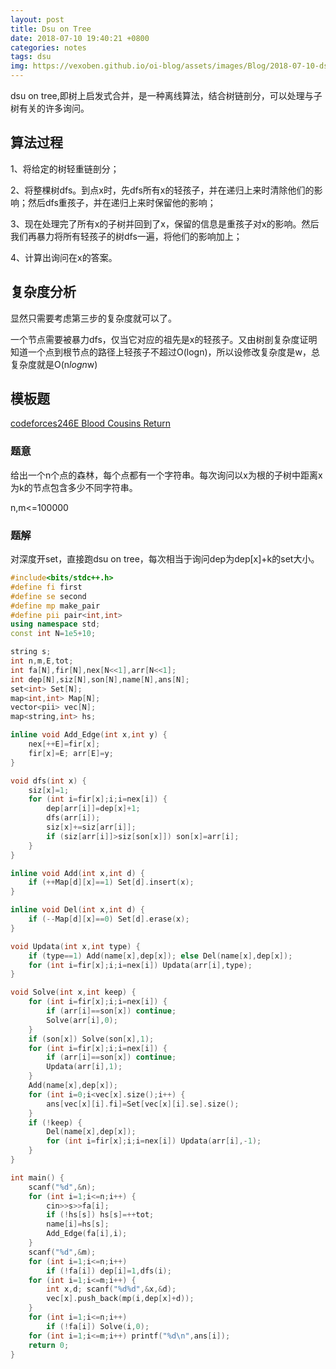 ```yaml
---
layout: post
title: Dsu on Tree 
date: 2018-07-10 19:40:21 +0800
categories: notes
tags: dsu 
img: https://vexoben.github.io/oi-blog/assets/images/Blog/2018-07-10-dsu-on-tree.JPG
---
```


dsu on tree,即树上启发式合并，是一种离线算法，结合树链剖分，可以处理与子树有关的许多询问。

## **算法过程**

1、将给定的树轻重链剖分；

2、将整棵树dfs。到点x时，先dfs所有x的轻孩子，并在递归上来时清除他们的影响；然后dfs重孩子，并在递归上来时保留他的影响；

3、现在处理完了所有x的子树并回到了x，保留的信息是重孩子对x的影响。然后我们再暴力将所有轻孩子的树dfs一遍，将他们的影响加上；

4、计算出询问在x的答案。

## **复杂度分析**

显然只需要考虑第三步的复杂度就可以了。

一个节点需要被暴力dfs，仅当它对应的祖先是x的轻孩子。又由树剖复杂度证明知道一个点到根节点的路径上轻孩子不超过O(logn)，所以设修改复杂度是w，总复杂度就是O(n*logn*w)

## **模板题**

[codeforces246E Blood Cousins Return][1]

### **题意**

给出一个n个点的森林，每个点都有一个字符串。每次询问以x为根的子树中距离x为k的节点包含多少不同字符串。

n,m<=100000

### **题解**

对深度开set，直接跑dsu on tree，每次相当于询问dep为dep[x]+k的set大小。

```cpp
#include<bits/stdc++.h>
#define fi first
#define se second
#define mp make_pair
#define pii pair<int,int>
using namespace std;
const int N=1e5+10;

string s;
int n,m,E,tot;
int fa[N],fir[N],nex[N<<1],arr[N<<1];
int dep[N],siz[N],son[N],name[N],ans[N];
set<int> Set[N];
map<int,int> Map[N];
vector<pii> vec[N];
map<string,int> hs;

inline void Add_Edge(int x,int y) {
	nex[++E]=fir[x];
	fir[x]=E; arr[E]=y;
}

void dfs(int x) {
	siz[x]=1;
	for (int i=fir[x];i;i=nex[i]) {
		dep[arr[i]]=dep[x]+1;
		dfs(arr[i]);
		siz[x]+=siz[arr[i]];
		if (siz[arr[i]]>siz[son[x]]) son[x]=arr[i];
	}
}

inline void Add(int x,int d) {
	if (++Map[d][x]==1) Set[d].insert(x);
}

inline void Del(int x,int d) {
	if (--Map[d][x]==0) Set[d].erase(x);
}

void Updata(int x,int type) {
	if (type==1) Add(name[x],dep[x]); else Del(name[x],dep[x]);
	for (int i=fir[x];i;i=nex[i]) Updata(arr[i],type);
}

void Solve(int x,int keep) {
	for (int i=fir[x];i;i=nex[i]) {
		if (arr[i]==son[x]) continue;
		Solve(arr[i],0);
	}
	if (son[x]) Solve(son[x],1);
	for (int i=fir[x];i;i=nex[i]) {
		if (arr[i]==son[x]) continue;
		Updata(arr[i],1);
	}
	Add(name[x],dep[x]);
	for (int i=0;i<vec[x].size();i++) {
		ans[vec[x][i].fi]=Set[vec[x][i].se].size();
	}
	if (!keep) {
		Del(name[x],dep[x]);
		for (int i=fir[x];i;i=nex[i]) Updata(arr[i],-1);
	}
}

int main() {
	scanf("%d",&n);
	for (int i=1;i<=n;i++) {
		cin>>s>>fa[i];
		if (!hs[s]) hs[s]=++tot;
		name[i]=hs[s];
		Add_Edge(fa[i],i);
	}
	scanf("%d",&m);
	for (int i=1;i<=n;i++)
		if (!fa[i]) dep[i]=1,dfs(i);
	for (int i=1;i<=m;i++) {
		int x,d; scanf("%d%d",&x,&d);
		vec[x].push_back(mp(i,dep[x]+d));
	}
	for (int i=1;i<=n;i++)
		if (!fa[i]) Solve(i,0);
	for (int i=1;i<=m;i++) printf("%d\n",ans[i]);
	return 0;
}
```

[1]:http://codeforces.com/contest/246/problem/E